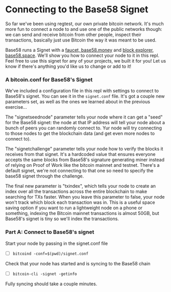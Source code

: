 # Connecting to the Base58 Signet

So far we've been using regtest, our own private bitcoin network. It's much more fun to connect a node to and use one of the public networks though: we can send and receive bitcoin from other people, inspect their transactions, basically just use Bitcoin the way it was meant to be used.

Base58 runs a Signet with a [faucet, base58.money](base58.money) and [block explorer, base58.space](base58.space). We'll show you how to connect your node to it in this repl. Feel free to use this signet for any of your projects, we built it for you! Let us know if there's anything you'd like us to change or add to it!

### A bitcoin.conf for Base58's Signet
We've included a configuration file in this repl with settings to connect to Base58's signet. You can see it in the `signet.conf` file. It's got a couple new parameters set, as well as the ones we learned about in the previous exercise...

The "signetseednode" parameter tells your node where it can get a "seed" for the Base58 signet: the node at that IP address will tell your node about a bunch of peers you can randomly connect to. Yur node will try connecting to those nodes to get the blockchain data (and get even more nodes to connect to).

The "signetchallenge" parameter tells your node how to verify the blocks it receives from that signet. It's a hardcoded value that ensures everyone accepts the same blocks from Base58's signature generating miner instead of relying on Proof of Work like the bitcoin mainnet and testnet. There's a default signet, we're not connecting to that one so need to specify the base58 signet through the challenge.

The final new parameter is "txindex", which tells your node to create an index over all the transactions across the entire blockchain to make searching for TXs faster. When you leave this parameter to false, your node won't track which block each transaction was in. This is a useful space saving option if you want to run a lightweight node on a phone or something, indexing the Bitcoin mainnet transactions is almost 50GB, but Base58's signet is tiny so we'll index the transactions.

### Part A: Connect to Base58's signet

Start your node by passing in the signet.conf file
- [ ] `bitcoind -conf=$(pwd)/signet.conf`

Check that your node has started and is syncing to the Base58 chain
- [ ] `bitcoin-cli -signet -getinfo`

Fully syncing should take a couple minutes.